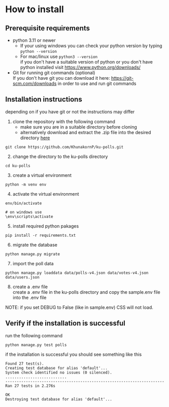# How to install

## Prerequisite requirements

- python 3.11 or newer
  - If your using windows you can check your python version by typing ```python --version```
  - For mac/linux use ```python3 --version``` <br>
  if you don't have a suitable version of python or you don't have python
  installed visit https://www.python.org/downloads/
- Git for running git commands (optional)<br>
If you don't have git you can download it here: https://git-scm.com/downloads
in order to use and run git commands

## Installation instructions
depending on if you have git or not the instructions may differ

1. clone the repository with the following command
    - make sure you are in a suitable directory before cloning
    - alternatively download and extract the .zip file into the desired directory
   [here](https://github.com/KhunakornP/ku-polls/releases)
```
git clone https://github.com/KhunakornP/ku-polls.git
```

2. change the directory to the ku-polls directory
```
cd ku-polls
```

3. create a virtual environment
```
python -m venv env
```

4. activate the virtual environment
```
env/bin/activate

# on windows use
\env\scripts\activate
```

5. install required python pakages
```
pip install -r requirements.txt
```

6. migrate the database
```
python manage.py migrate
```

7. import the poll data

```
python manage.py loaddata data/polls-v4.json data/votes-v4.json data/users.json
```

8. create a .env file <br>
create a .env file in the ku-polls directory and copy the sample.env
file into the .env file

NOTE: if you set DEBUG to False (like in sample.env) CSS will not load.

## Verify if the installation is successful

run the following command
```
python manage.py test polls
```
if the installation is successful you should see something like this
```
Found 27 test(s).
Creating test database for alias 'default'...
System check identified no issues (0 silenced).
...........................
----------------------------------------------------------------------
Ran 27 tests in 2.276s

OK
Destroying test database for alias 'default'...
```
